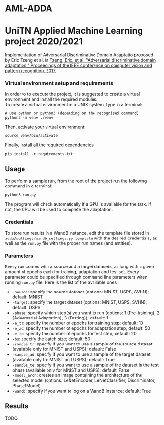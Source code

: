 # AML-ADDA

# UniTN Applied Machine Learning project 2020/2021

Implementation of Adversarial Discriminative Domain Adaptatio proposed by Eric Tzeng et al. in [Tzeng, Eric, et al. "Adversarial discriminative domain adaptation." Proceedings of the IEEE conference on computer vision and pattern recognition. 2017.](https://arxiv.org/abs/1702.05464)

### Virtual environment setup and requirements

In order to to execute the project, it is suggested to create a virtual environment and install the required modules.  
To create a virtual environment in a UNIX system, type in a terminal:

```
# Use python or python3 (depending on the recognised command)
python3 -m venv ./venv
```

Then, activate your virtual environment:

```
source venv/bin/activate
```

Finally, install all the required dependencies:

```
pip install -r requirements.txt
```

## Usage

To perform a sample run, from the root of the project run the following command in a terminal:

```
python3 run.py
```

The program will check automatically if a GPU is available for the task. If not, the CPU will be used to complete the adaptation.

### Credentials

To store run results in a WandB instance, edit the template file stored in `adda/settings/wandb_settings.py.template` with the desired credentials, as well as the `run.py` file with the proper run names (and entities).

### Parameters

Every run comes with a source and a target datasets, as long with a given amount of epochs each for training, adaptation and test set. Every parameter could be specified through command line parameters when running `run.py` file. Here is the list of the available ones:

* `-source`: specify the source dataset (options: MNIST, USPS, SVHN); default: MNIST
* `-target`: specify the target dataset (options: MNIST, USPS, SVHN); default: USPS
* `-phase`: specify which step(s) you want to run (options: 1 (Pre-training), 2 (Adversarial Adaptation), 3 (Testing)); default: 1
* `-e_tr`: specify the number of epochs for training step; default: 10
* `-e_ad`: specify the number of epochs for adaptation step; default: 50
* `-e_te`: specify the number of epochs for test step; default: 20
* `-bs`: specify the batch size; default: 50
* `-sample_tr`: specify if you want to use a sample of the source dataset (available only for MNIST and USPS); default: False
* `-sample_ad`: specify if you want to use a sample of the target dataset (available only for MNIST and USPS); default: True
* `-sample_te`: specify if you want to use a sample of the dataset in the test phase (available only for MNIST and USPS); default: False
* `-model_arch`: creates an image containing the architecture of the selected model (options: LeNetEncoder, LeNetClassifier, Discriminator, Phase1Model)
* `-wandb`: specify if you want to log on a WandB instance; default: True

## Results

TODO.
